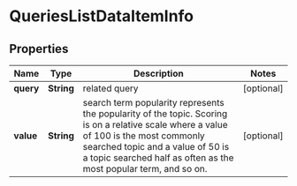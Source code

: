 

# QueriesListDataItemInfo


## Properties

| Name | Type | Description | Notes |
|------------ | ------------- | ------------- | -------------|
|**query** | **String** | related query |  [optional] |
|**value** | **String** | search term popularity represents the popularity of the topic. Scoring is on a relative scale where a value of 100 is the most commonly searched topic and a value of 50 is a topic searched half as often as the most popular term, and so on. |  [optional] |




